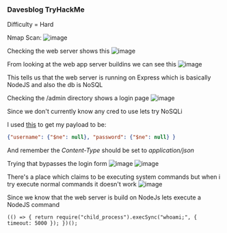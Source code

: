 <h3> Davesblog TryHackMe </h3>

Difficulty = Hard

Nmap Scan:
![image](https://github.com/h4ckyou/h4ckyou.github.io/assets/127159644/fe08f1e1-1816-4a36-8e3c-a5a65985d426)

Checking the web server shows this
![image](https://github.com/h4ckyou/h4ckyou.github.io/assets/127159644/e4d01c87-c206-417e-9cfa-1ec50bf94091)

From looking at the web app server buildins we can see this
![image](https://github.com/h4ckyou/h4ckyou.github.io/assets/127159644/699e3b64-a912-42dc-9981-f07f4bac6a09)

This tells us that the web server is running on Express which is basically NodeJS and also the db is NoSQL

Checking the /admin directory shows a login page
![image](https://github.com/h4ckyou/h4ckyou.github.io/assets/127159644/f349a68b-2136-4aa8-af74-9e247ae4a70e)

Since we don't currently know any cred to use lets try NoSQLi 

I used [this](https://book.hacktricks.xyz/pentesting-web/nosql-injection) to get my payload to be:

```json
{"username": {"$ne": null}, "password": {"$ne": null} }
```

And remember the *Content-Type* should be set to *application/json*

Trying that bypasses the login form
![image](https://github.com/h4ckyou/h4ckyou.github.io/assets/127159644/046e84e9-57e8-481b-89f1-08b9b76bed54)
![image](https://github.com/h4ckyou/h4ckyou.github.io/assets/127159644/66883af2-ca6e-41be-af4a-263eecd1a4de)

There's a place which claims to be executing system commands but when i try execute normal commands it doesn't work
![image](https://github.com/h4ckyou/h4ckyou.github.io/assets/127159644/70d80988-4740-4c49-bbb8-0db576988e65)

Since we know that the web server is build on NodeJs lets execute a NodeJS command

```nodejs
(() => { return require("child_process").execSync("whoami;", { timeout: 5000 }); })();
```
